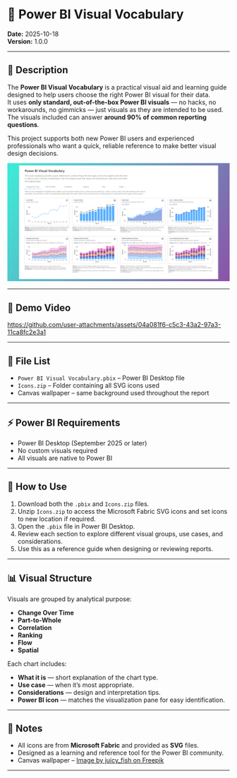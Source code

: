 # 📘 Power BI Visual Vocabulary  

**Date:** 2025-10-18  
**Version:** 1.0.0  

---

## 📝 Description  

The **Power BI Visual Vocabulary** is a practical visual aid and learning guide designed to help users choose the right Power BI visual for their data.  
It uses **only standard, out-of-the-box Power BI visuals** — no hacks, no workarounds, no gimmicks — just visuals as they are intended to be used.  
The visuals included can answer **around 90% of common reporting questions**.  

This project supports both new Power BI users and experienced professionals who want a quick, reliable reference to make better visual design decisions.  

![Preview](../../Images/Visual%20Vocabulary.png)  

---

## 🎥 Demo Video  

https://github.com/user-attachments/assets/04a081f6-c5c3-43a2-97a3-11ca8fc2e3a1   

---

## 📂 File List  

- `Power BI Visual Vocabulary.pbix` – Power BI Desktop file  
- `Icons.zip` – Folder containing all SVG icons used  
- Canvas wallpaper – same background used throughout the report  

---

## ⚡ Power BI Requirements  

- Power BI Desktop (September 2025 or later)  
- No custom visuals required  
- All visuals are native to Power BI  

---

## 🧭 How to Use  

1. Download both the `.pbix` and `Icons.zip` files.  
2. Unzip `Icons.zip` to access the Microsoft Fabric SVG icons and set icons to new location if required.  
3. Open the `.pbix` file in Power BI Desktop.  
4. Review each section to explore different visual groups, use cases, and considerations.  
5. Use this as a reference guide when designing or reviewing reports.  

---

## 📊 Visual Structure  

Visuals are grouped by analytical purpose:  
- **Change Over Time**  
- **Part-to-Whole**  
- **Correlation**  
- **Ranking**  
- **Flow**  
- **Spatial**  

Each chart includes:  
- **What it is** — short explanation of the chart type.  
- **Use case** — when it’s most appropriate.  
- **Considerations** — design and interpretation tips.  
- **Power BI icon** — matches the visualization pane for easy identification.  

---

## 📝 Notes  

- All icons are from **Microsoft Fabric** and provided as **SVG** files.  
- Designed as a learning and reference tool for the Power BI community.  
- Canvas wallpaper – [Image by juicy_fish on Freepik](https://www.freepik.com/free-vector/green-purple-gradient-background_43181516.htm#fromView=keyword&page=1&position=14&uuid=2387d2fc-9b0b-4e96-a2c4-e41663e0f796&query=Ombre)  

---
